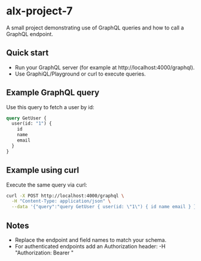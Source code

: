 # alx-project-7

A small project demonstrating use of GraphQL queries and how to call a GraphQL endpoint.

## Quick start
- Run your GraphQL server (for example at http://localhost:4000/graphql).
- Use GraphiQL/Playground or curl to execute queries.

## Example GraphQL query
Use this query to fetch a user by id:

```graphql
query GetUser {
  user(id: "1") {
    id
    name
    email
  }
}
```

## Example using curl
Execute the same query via curl:

```bash
curl -X POST http://localhost:4000/graphql \
  -H "Content-Type: application/json" \
  --data '{"query":"query GetUser { user(id: \"1\") { id name email } }"}'
```

## Notes
- Replace the endpoint and field names to match your schema.
- For authenticated endpoints add an Authorization header:
  -H "Authorization: Bearer <TOKEN>"


